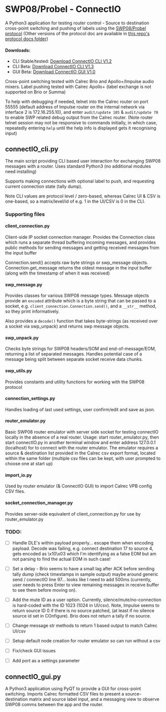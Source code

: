 # SWP08/Probel - ConnectIO

A Python3 application for testing router control - Source to destination cross-point switching and pushing of labels 
using the [SWP08/Probel protocol](https://wwwapps.grassvalley.com/docs/Manuals/sam/Protocols%20and%20MIBs/Router%20Control%20Protocols%20SW-P-88%20Issue%204b.pdf)
(Other versions of the protocol doc are available in [this repo's protocol docs folder](https://github.com/peterallanwalker/SWP08-Probel/tree/master/protocol%20docs))

#### Downloads:
- CLI Stable/tested: [Download ConnectIO CLI V1.2](https://github.com/peterallanwalker/SWP08-Probel/archive/refs/heads/ConnectIO_CLI_V1.2.zip)
- CLI Beta: [Download ConnectIO CLI V1.3](https://github.com/peterallanwalker/SWP08-Probel/archive/refs/heads/ConnectIO_CLI_V1.3.zip)
- GUI Beta: [Download ConnectIO GUI V1.0](https://github.com/peterallanwalker/SWP08-Probel/archive/refs/heads/ConnectIO_GUI_V1.zip)

Cross-point switching tested with Calrec Brio and Apollo+/Impulse audio mixers.
Label pushing tested with Calrec Apollo+ (label exchange is not supported on Brio or Summa)

To help with debugging if needed, telnet into the Calrec router on port 55555 
(default address of Impulse router on the internal network via interface 2 is 172.16.255.10), 
and enter `audit/update 105` & `audit/update 70` to enable SWP related debug output from the Calrec router. 
(Note router telnet session may not be responsive to commands initially, in which case, 
repeatedly entering `help` until the help info is displayed gets it recognising input)


## connectIO_cli.py
The main script providing CLI based user interaction for exchanging SWP08 messages with a router. Uses standard Python3
(no additional modules need installing)

Supports making connections with optional label to push, and requesting current connection state (tally dump). 

Note CLI values are protocol level / zero-based, whereas Calrec UI & CSV is one-based, so a matrix/level/id of e.g. 1 
in the UI/CSV is 0 in the CLI.


### Supporting files

#### client_connection.py
Client-side IP socket connection manager. Provides the Connection class which runs a separate thread buffering 
incoming messages, and provides public methods for sending messages and getting received messages from the input buffer

Connection.send() accepts raw byte strings or swp_message objects. Connection.get_message returns the oldest message in the input buffer (along with the timestamp of when it was received) 

#### swp_message.py
Provides classes for various SWP08 message types. Message objects provide an `encoded` attribute which is a byte string
that can be passed to a socket, e.g. `client_connection.Connection.send()`, and a `__str__` method, so they print informatively. 

Also provides a `decode()` function that takes byte-strings (as received over a socket via swp_unpack) and returns
swp message objects.

#### swp_unpack.py
Checks byte strings for SWP08 headers/SOM and end-of-message/EOM, returning a list of separated messages. 
Handles potential case of a message being split between separate socket receive data chunks.

#### swp_utils.py
Provides constants and utility functions for working with the SWP08 protocol

#### connection_settings.py
Handles loading of last used settings, user confirm/edit and save as json.

#### router_emulator.py
Basic SWP08 router emulator with server side socket for testing connectIO locally in the absence of a real router.
Usage: start router_emulator.py, then start connectIO.py in another terminal window and enter address 127.0.0.1 
(localhost) for to connect with the router emulator. The emulator requires a source & destination list provided in 
the Calrec csv export format, located within the same folder (multiple csv files can be kept, with user prompted to choose
one at start up)

#### import_io.py
Used by router emulator (& ConnectIO GUI) to import Calrec VPB config CSV files.

#### socket_connection_manager.py
Provides server-side equivalent of client_connection.py for use by router_emulator.py

### TODO:
- [ ] Handle DLE's within payload properly... escape them when encoding payload. 
  Decode was failing, e.g. connect destination 17 to source 4, gets encoded as \x10\x03 which 
  I'm identifying as a false EOM but am not parsing to find the actual EOM in such case!

- [ ] Set a delay - Brio seems to have a small lag after ACK before sending tally dump (check timestamps in sample output) 
  maybe around generic send / connectIO line 97... looks like I need to add 500ms 
  (currently, user needs to press Enter to view remaining messages in receive buffer to see them before moving on).
  
- [ ] Add the mute ID as a user option. Currently, silence/mute/no-connection is hard-coded with the ID 1023 (1024 in UI/csv). Note, Impulse seems to return source ID 0   if there is no source patched, (at least if no silence source id set in COnfigure). Brio does not return a tally if no source.

- [ ] Change message str methods to return 1 based output to match Calrec UI/csv

- [ ] Setup default node creation for router emulator so can run without a csv

- [ ] Fix/check GUI issues
  
- [ ] Add port as a settings parameter


## connectIO_gui.py

A Python3 application using PyQT to provide a GUI for cross-point switching. Imports Calrec formatted CSV files to
present a source-destination matrix and source label input, and a messaging view to observe SWP08 comms between the 
app and the router. 